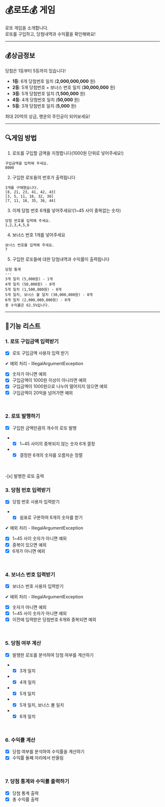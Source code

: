 💰로또💰 게임
===============

로또 게임을 소개합니다.<br>
로또를 구입하고, 당첨내역과 수익률을 확인해봐요!<br>

- - -

💰상금정보
---

당첨은 1등부터 5등까지 있습니다!<br>
- <b>1등</b>: 6개 당첨번호 일치 (<b>2,000,000,000</b> 원)
- <b>2등</b>: 5개 당첨번호 + 보너스 번호 일치 (<b>30,000,000</b> 원)
- <b>3등</b>: 5개 당첨번호 일치 (<b>1,500,000</b> 원)
- <b>4등</b>: 4개 당첨번호 일치 (<b>50,000</b> 원)
- <b>5등</b>: 3개 당첨번호 일치 (<b>5,000</b> 원)

최대 20억의 상금, 행운의 주인공이 되어보세요!<br>

- - -

🔍️게임 방법
---

1. 로또를 구입할 금액을 지정합니다(1000원 단위로 넣어주세요!)
```
구입금액을 입력해 주세요.
8000
```

2. 구입한 로또들의 번호가 출력됩니다
```
3개를 구매했습니다.
[8, 21, 23, 41, 42, 43] 
[3, 5, 11, 16, 32, 38] 
[7, 11, 16, 35, 36, 44] 
```

3. 이제 당첨 번호 6개를 넣어주세요!(1~45 사이 중복없는 숫자)
```
당첨 번호를 입력해 주세요.
1,2,3,4,5,6
```

4. 보너스 번호 1개를 넣어주세요
```
보너스 번호를 입력해 주세요.
7
```

5. 구입한 로또들에 대한 당첨내역과 수익률이 출력됩니다
```
당첨 통계
---
3개 일치 (5,000원) - 1개
4개 일치 (50,000원) - 0개
5개 일치 (1,500,000원) - 0개
5개 일치, 보너스 볼 일치 (30,000,000원) - 0개
6개 일치 (2,000,000,000원) - 0개
총 수익률은 62.5%입니다.
```

- - -

🚀기능 리스트
---

### 1. 로또 구입금액 입력받기
-[x] 로또 구입금액 사용자 입력 받기

✔ 예외 처리 - IllegalArgumentException
-[x] 숫자가 아니면 예외
-[x] 구입금액이 1000원 이상이 아니라면 예외
-[x] 구입금액이 1000원으로 나누어 떨어지지 않으면 예외
-[x] 구입금액이 20억을 넘어가면 예외

<br/>

### 2. 로또 발행하기
-[x] 구입한 금액만큼의 개수의 로또 발행
- -[x] 1~45 사이의 중복되지 않는 숫자 6개 결정
- -[x] 결정한 6개의 숫자를 오름차순 정렬
<br/>
<br/>
-[x] 발행한 로또 출력

<br/>

### 3. 당첨 번호 입력받기
-[x] 당첨 번호 사용자 입력받기
- -[x] 쉼표로 구분하여 6개의 숫자를 받기

✔ 예외 처리 - IllegalArgumentException
-[x] 1~45 사이 숫자가 아니면 예외
-[x] 중복이 있으면 예외
-[x] 6개가 아니면 예외

<br/>

### 4. 보너스 번호 입력받기
-[x] 보너스 번호 사용자 입력받기

✔ 예외 처리 - IllegalArgumentException
-[x] 숫자가 아니면 예외
-[x] 1~45 사이 숫자가 아니면 예외
-[x] 이전에 입력받은 당첨번호 6개와 중복되면 예외

<br/>

### 5. 당첨 여부 계산
-[x] 발행한 로또를 분석하여 당첨 여부를 계산하기
- -[x] 3개 일치
- -[x] 4개 일치
- -[x] 5개 일치
- -[x] 5개 일치, 보너스 볼 일치
- -[x] 6개 일치

<br/>

### 6. 수익률 계산
-[x] 당첨 여부를 분석하여 수익률을 계산하기
-[x] 수익률 둘째 자리에서 반올림

<br/>

### 7. 당첨 통계와 수익률 출력하기
-[x] 당첨 통계 출력
-[x] 총 수익률 출력
